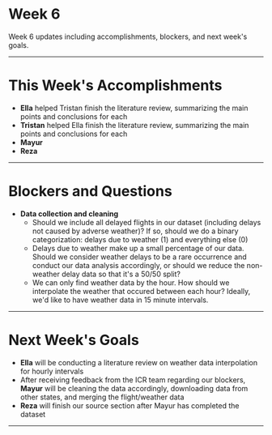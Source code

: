 # Week 6
Week 6 updates including accomplishments, blockers, and next week's goals.

---

# This Week's Accomplishments

  - **Ella** helped Tristan finish the literature review, summarizing the main points and conclusions for each
  - **Tristan** helped Ella finish the literature review, summarizing the main points and conclusions for each
  - **Mayur** 
  - **Reza** 

---

# Blockers and Questions
  
  - **Data collection and cleaning**
      - Should we include all delayed flights in our dataset (including delays not caused by adverse weather)? If so, should we do a binary categorization: delays due to weather (1) and everything else (0)
      - Delays due to weather make up a small percentage of our data. Should we consider weather delays to be a rare occurrence and conduct our data analysis accordingly, or should we reduce the non-weather delay data so that it's a 50/50 split?
      -  We can only find weather data by the hour. How should we interpolate the weather that occured between each hour? Ideally, we'd like to have weather data in 15 minute intervals.

---

# Next Week's Goals

- **Ella** will be conducting a literature review on weather data interpolation for hourly intervals
- After receiving feedback from the ICR team regarding our blockers, **Mayur** will be cleaning the data accordingly, downloading data from other states, and merging the flight/weather data
- **Reza** will finish our source section after Mayur has completed the dataset

---
